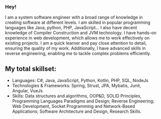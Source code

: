 ### Hey! 
I am a system software engineer with a broad range of knowledge in creating software at different levels. I am skilled in popular programming languages like Java, python, PHP, JavaScript... 
I also have decent knowledge of Compiler Construction and JVM technology. I have hands-on experience in web development, which allows me to work effectively on existing projects. 
I am a quick learner and pay close attention to detail, ensuring the quality of my work. Additionally, I have advanced skills in reverse engineering, enabling me to tackle complex problems efficiently. 
## My total skillset: 
- Languages: C#, Java, JavaScript, Python, Kotlin, PHP, SQL, NodeJs
- Technologies & Frameworks: Spring, Strust, JPA, Mybatis, Junit, Angular, VueJs
- Skills: Data structures and algorithms, OOP&D, SOLID Principles, Programming Languages Paradigms and Design; Reverse Engineering; Web Development, Socket Programming and Network-Based Applications; Software Architecture and Design, Research Skills.

<!--
**phubkhn/phubkhn** is a ✨ _special_ ✨ repository because its `README.md` (this file) appears on your GitHub profile.

Here are some ideas to get you started:

- 🔭 I’m currently working on ...
- 🌱 I’m currently learning ...
- 👯 I’m looking to collaborate on ...
- 🤔 I’m looking for help with ...
- 💬 Ask me about ...
- 📫 How to reach me: ...
- 😄 Pronouns: ...
- ⚡ Fun fact: ...
-->
